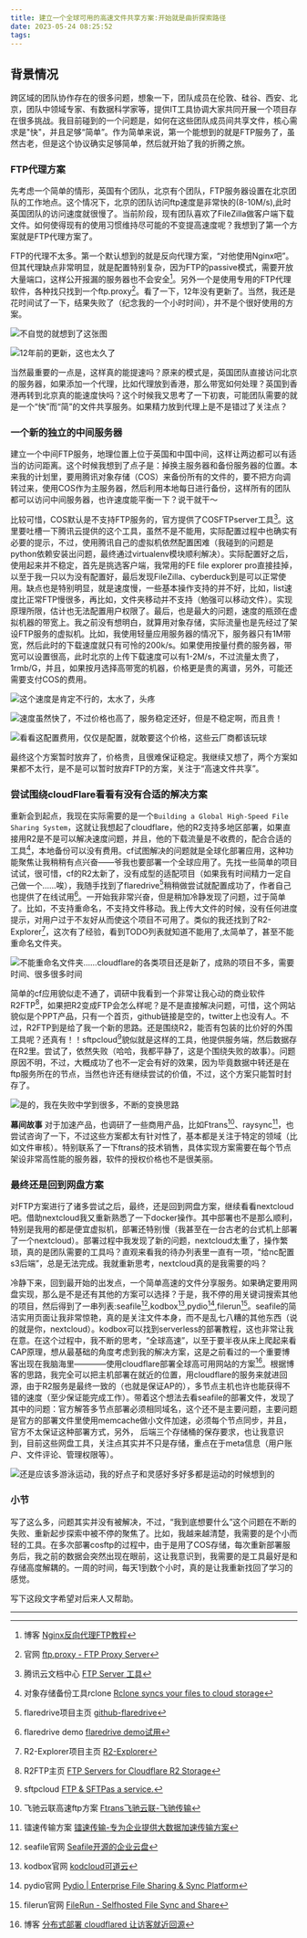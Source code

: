 ```yaml
---
title: 建立一个全球可用的高速文件共享方案:开始就是曲折探索路径
date: 2023-05-24 08:25:52
tags:
---
```

## 背景情况

跨区域的团队协作存在的很多问题，想象一下，团队成员在伦敦、硅谷、西安、北京，团队中领域专家、有数据科学家等，提供IT工具协调大家共同开展一个项目存在很多挑战。我目前碰到的一个问题是，如何在这些团队成员间共享文件，核心需求是"快"，并且足够“简单”。作为简单来说，第一个能想到的就是FTP服务了，虽然古老，但是这个协议确实足够简单，然后就开始了我的折腾之旅。

### FTP代理方案

先考虑一个简单的情形，英国有个团队，北京有个团队，FTP服务器设置在北京团队的工作地点。这个情况下，北京的团队访问ftp速度是非常快的(8-10M/s),此时英国团队的访问速度就很慢了。当前阶段，现有团队喜欢了FileZilla做客户端下载文件。如何使得现有的使用习惯维持尽可能的不变提高速度呢？我想到了第一个方案就是FTP代理方案了。

FTP的代理不太多。第一个默认想到的就是反向代理方案，“对他使用Nginx吧”。但其代理缺点非常明显，就是配置特别复杂，因为FTP的passive模式，需要开放大量端口，这样公开报漏的服务器也不会安全[^1]。另外一个是使用专用的FTP代理软件，各种找只找到一个ftp.proxy[^2]。看了一下，12年没有更新了。当然，我还是花时间试了一下，结果失败了（纪念我的一个小时时间），并不是个很好使用的方案。

![不自觉的就想到了这张图](1-Building-a-Global-High-Speed-File-Sharing-System-Insights-and-Best-Practices/Use-the-Flame-Fist-on-him.png)

![12年前的更新，这也太久了](1-Building-a-Global-High-Speed-File-Sharing-System-Insights-and-Best-Practices/github-of-ftpproxy.png)

当然最重要的一点是，这样真的能提速吗？原来的模式是，英国团队直接访问北京的服务器，如果添加一个代理，比如代理放到香港，那么带宽如何处理？英国到香港再转到北京真的能速度快吗？这个时候我又思考了一下初衷，可能团队需要的就是一个“快”而“简”的文件共享服务。如果精力放到代理上是不是错过了关注点？

### 一个新的独立的中间服务器

建立一个中间FTP服务，地理位置上位于英国和中国中间，这样让两边都可以有适当的访问距离。这个时候我想到了点子是：掉换主服务器和备份服务器的位置。本来我的计划里，要用腾讯对象存储（COS）来备份所有的文件的，要不把方向调转过来，使用COS作为主服务器，然后利用本地每日进行备份，这样所有的团队都可以访问中间服务器，也许速度能平衡一下？说干就干～

比较可惜，COS默认是不支持FTP服务的，官方提供了COSFTPserver工具[^3]。这里要吐槽一下腾讯云提供的这个工具，虽然不是不能用，实际配置过程中也确实有必要的提示，不过，使用腾讯自己的虚拟机依然配置困难（我碰到的问题是python依赖安装出问题，最终通过virtualenv模块顺利解决）。实际配置好之后，使用起来并不稳定，首先是挑选客户端，我常用的FE file explorer pro直接挂掉，以至于我一只以为没有配置好，最后发现FileZilla、cyberduck到是可以正常使用。缺点也是特别明显，就是速度慢，一些基本操作支持的并不好，比如，list速度比正常FTP慢很多，再比如，文件夹移动并不支持（勉强可以移动文件）。实现原理所限，估计也无法配置用户权限了。最后，也是最大的问题，速度的瓶颈在虚拟机器的带宽上。我之前没有想明白，就算用对象存储，实际流量也是先经过了架设FTP服务的虚拟机。比如，我使用轻量应用服务器的情况下，服务器只有1M带宽，然后此时的下载速度就只有可怜的200k/s。如果使用按量付费的服务器，带宽可以设置很高，此时北京的上传下载速度可以有1-2M/s，不过流量太贵了，1rmb/G，并且，如果按月选择高带宽的机器，价格更是贵的离谱，另外，可能还需要支付COS的费用。

![这个速度是肯定不行的，太水了，头疼](1-Building-a-Global-High-Speed-File-Sharing-System-Insights-and-Best-Practices/cosftp-low-speed.png)

![速度虽然快了，不过价格也高了，服务稳定还好，但是不稳定啊，而且贵！](1-Building-a-Global-High-Speed-File-Sharing-System-Insights-and-Best-Practices/cosftp-high-speed.png)

![看看这配置费用，仅仅是配置，就敢要这个价格，这些云厂商都该玩球](1-Building-a-Global-High-Speed-File-Sharing-System-Insights-and-Best-Practices/The-bandwidth-for-the-virtual-host-is-too-expensive.png)

最终这个方案暂时放弃了，价格贵，且很难保证稳定。我继续又想了，两个方案如果都不太行，是不是可以暂时放弃FTP的方案，关注于“高速文件共享”。

### 尝试围绕cloudFlare看看有没有合适的解决方案

重新会到起点，我现在实际需要的是一个`Building a Global High-Speed File Sharing System`，这就让我想起了cloudflare，他的R2支持多地区部署，如果直接用R2是不是可以解决速度问题，并且，他的下载流量是不收费的，配合合适的工具[^4]，本地备份可以没有费用。cf试图解决的问题就是全球化部署应用，这种功能聚焦让我稍稍有点兴奋——爷我也要部署一个全球应用了。先找一些简单的项目试试，很可惜，cf的R2太新了，没有成型的适配项目（如果我有时间精力一定自己做一个……唉），我随手找到了flaredrive[^5]稍稍做尝试就配置成功了，作者自己也提供了在线试用[^6]。一开始我非常兴奋，但是稍加冷静发现了问题，过于简单了。比如，不支持重命名，不支持文件移动。我上传大文件的时候，没有任何进度提示，对用户过于不友好从而使这个项目不可用了。类似的我还找到了R2-Explorer[^7]，这次有了经验，看到TODO列表就知道不能用了,太简单了，甚至不能重命名文件夹。

![不能重命名文件夹……cloudflare的各类项目还是新了，成熟的项目不多，需要时间、很多很多时间](1-Building-a-Global-High-Speed-File-Sharing-System-Insights-and-Best-Practices/TODO-of-R2-explorer.png)

简单的cf应用貌似走不通了，调研中我看到一个非常让我心动的商业软件R2FTP[^8]，如果把R2变成FTP会怎么样呢？是不是直接解决问题，可惜，这个网站貌似是个PPT产品，只有一个首页，github链接是空的，twitter上也没有人。不过，R2FTP到是给了我一个新的思路。还是围绕R2，能否有包装的比价好的外围工具呢？还真有！！sftpcloud[^9]貌似就是这样的工具，他提供服务端，然后数据存在R2里。尝试了，依然失败（哈哈，我都平静了，这是个围绕失败的故事）。问题原因不明，不过，大概成功了也不一定会有好的效果，因为毕竟数据中转还是在ftp服务所在的节点，当然也许还有继续尝试的价值，不过，这个方案只能暂时封存了。

![是的，我在失败中学到很多，不断的变换思路](1-Building-a-Global-High-Speed-File-Sharing-System-Insights-and-Best-Practices/How-much-you-learn.JPG)

**幕间故事**
对于加速产品，也调研了一些商用产品，比如Ftrans[^10]、raysync[^11]，也尝试咨询了一下，不过这些方案都太有针对性了，基本都是关注于特定的领域（比如文件审核）。特别联系了一下ftrans的技术销售，具体实现方案需要在每个节点架设非常高性能的服务器，软件的授权价格也不是很美丽。

### 最终还是回到网盘方案

对FTP方案进行了诸多尝试之后，最终，还是回到网盘方案，继续看看nextcloud吧。借助nextcloud我又重新熟悉了一下docker操作。其中部署也不是那么顺利，特别是我用的都是便宜虚拟机，部署还特别慢（我甚至在一台古老的台式机上部署了一个nextcloud）。部署过程中我发现了新的问题，nextcloud太重了，操作繁琐，真的是团队需要的工具吗？直观来看我的待办列表里一直有一项，“给nc配置s3后端”，总是无法完成。我就重新思考，nextcloud真的是我需要的吗？

冷静下来，回到最开始的出发点，一个简单高速的文件分享服务。如果确定要用网盘实现，那么是不是还有其他的方案可以选择？于是，我不停的用关键词搜索其他的项目，然后得到了一串列表:seafile[^12],kodbox[^13],pydio[^14],filerun[^15]。seafile的简洁实用页面让我非常惊艳，真的是关注文件本身，而不是乱七八糟的其他东西（说的就是你，nextcloud）。kodbox可以找到serverless的部署教程，这也非常让我在意。在这个过程中，我不断的思考，“全球高速”，以至于要半夜从床上爬起来看CAP原理，想从最基础的角度考虑到我的解决方案，这是之前看过的一个重要博客出现在我脑海里————使用cloudflare部署全球高可用网站的方案[^16]。根据博客的思路，我完全可以把主机部署在就近的位置，用cloudflare的服务来就进回源，由于R2服务是最终一致的（也就是保证AP的），多节点主机也许也能获得不错的速度（至少保证能完成工作）。带着这个想法去看seafile的部署文件，发现了其中的问题：官方解答多节点部署必须相同域名，这个还不是主要问题，主要问题是官方的部署文件里使用memcache做小文件加速，必须每个节点同步，并且，官方不太保证这种部署方式，另外， 后端三个存储桶的保存要求，也让我意识到，目前这些网盘工具，关注点其实并不只是存储，重点在于meta信息（用户账户、文件评论、管理权限等）。

![还是应该多游泳运动，我的好点子和灵感好多好多都是运动的时候想到的](1-Building-a-Global-High-Speed-File-Sharing-System-Insights-and-Best-Practices/swiming.jpeg)

### 小节

写了这么多，问题其实并没有被解决，不过，“我到底想要什么”这个问题在不断的失败、重新起步探索中被不停的聚焦了。比如，我越来越清楚，我需要的是个小而轻的工具。在多次部署cosftp的过程中，由于是用了COS存储，每次重新部署服务后，我之前的数据会突然出现在眼前，这让我意识到，我需要的是工具最好是和存储高度解耦的。一周的时间，每天1到数个小时，真的是让我重新找回了学习的感觉。

写下这段文字希望对后来人又帮助。

---

[^1]: 博客 [Nginx反向代理FTP教程](https://www.cnblogs.com/daoguanmao/p/nginx_reverse_proxy_ftp.html)
[^2]: 官网 [ftp.proxy - FTP Proxy Server](https://www.ftpproxy.org)
[^3]: 腾讯云文档中心 [FTP Server 工具](https://cloud.tencent.com/document/product/436/7214)
[^4]: 对象存储备份工具rclone [Rclone syncs your files to cloud storage](https://rclone.org)
[^5]: flaredrive项目主页 [github-flaredrive](https://github.com/longern/FlareDrive)
[^6]: flaredrive demo [flaredrive demo试用](https://drive.longern.com)
[^7]: R2-Explorer项目主页 [R2-Explorer](https://github.com/G4brym/R2-Explorer)
[^8]: R2FTP主页 [FTP Servers for Cloudflare R2 Storage](https://r2ftp.com)
[^9]: sftpcloud [FTP & SFTPas a service.](https://sftpcloud.io)
[^10]: 飞驰云联高速ftp方案 [Ftrans飞驰云联-飞驰传输](https://ftrans.cn)
[^11]: 镭速传输方案 [镭速传输-专为企业提供大数据加速传输方案](https://www.raysync.cn)
[^12]: seafile官网 [Seafile开源的企业云盘](https://www.seafile.com/)
[^13]: kodbox官网 [kodcloud可道云](https://kodcloud.com)
[^14]: pydio官网 [Pydio | Enterprise File Sharing & Sync Platform](https://pydio.com)
[^15]: filerun官网 [FileRun - Selfhosted File Sync and Share](https://filerun.com)
[^16]: 博客 [分布式部署 cloudflared 让访客就近回源](https://nova.moe/cloudflared-distributed/)
